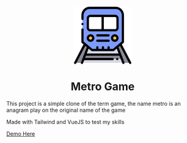 <p align="center">
  <a><img src="./metro.png" height="150px" alt="FastAPI"></a>
</p>

<h1 align="center">Metro Game</h1> 

This project is a simple clone of the term game, the name metro is an anagram play on the original name of the game

Made with Tailwind and VueJS to test my skills

[Demo Here](https://gpocas.github.io/metro/)

